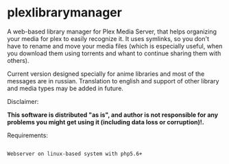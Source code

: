 # plexlibrarymanager
A web-based library manager for Plex Media Server, that helps organizing your media for plex to easily recognize it. 
It uses symlinks, so you don't have to rename and move your media files (which is especially useful, when you download them using torrents and whant to continue sharing them with others).

Current version designed specially for anime libraries and most of the messages are in russian. Translation to english and support of other library and media types may be added in future.

Disclaimer:

<b>
This software is distributed "as is", and author is not responsible for any problems you might get using it (including data loss or corruption)!.
</b>

Requirements:

<code>
Webserver on linux-based system with php5.6+
</code>
